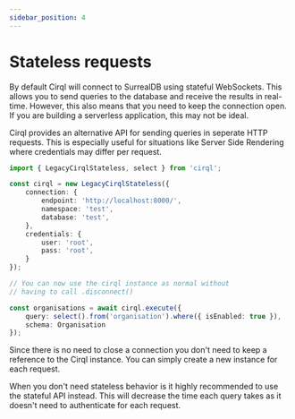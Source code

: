 ```yaml
---
sidebar_position: 4
---
```


# Stateless requests

By default Cirql will connect to SurrealDB using stateful WebSockets. This allows you to send queries to the database and receive the results in real-time. However, this also means that you need to keep the connection open. If you are building a serverless application, this may not be ideal.

Cirql provides an alternative API for sending queries in seperate HTTP requests. This is especially useful for situations like Server Side Rendering where credentials may differ per request.

```ts
import { LegacyCirqlStateless, select } from 'cirql';

const cirql = new LegacyCirqlStateless({
    connection: {
        endpoint: 'http://localhost:8000/',
        namespace: 'test',
        database: 'test',
    },
    credentials: {
        user: 'root',
        pass: 'root',
    }
});

// You can now use the cirql instance as normal without
// having to call .disconnect()

const organisations = await cirql.execute({ 
    query: select().from('organisation').where({ isEnabled: true }),
    schema: Organisation
});
```

Since there is no need to close a connection you don't need to keep a reference to the Cirql instance. You can simply create a new instance for each request.

When you don't need stateless behavior is it highly recommended to use the stateful API instead. This will decrease the time each query takes as it doesn't need to authenticate for each request.
